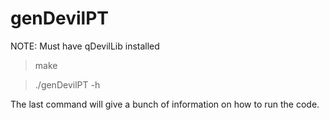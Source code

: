 # genDevilPT

NOTE: Must have qDevilLib installed

> make

> ./genDevilPT -h

The last command will give a bunch of information on how to run the code.

